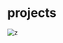 # projects

![z](https://user-images.githubusercontent.com/87642864/158028911-6c71214e-3064-484d-b9ff-0ce0ba838590.PNG)
